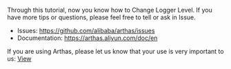 Through this tutorial, now you know how to Change Logger Level. If you have more tips or questions, please feel free to tell or ask in Issue.

- Issues: https://github.com/alibaba/arthas/issues
- Documentation: https://arthas.aliyun.com/doc/en

If you are using Arthas, please let us know that your use is very important to us: [View](https://github.com/alibaba/arthas/issues/111)
